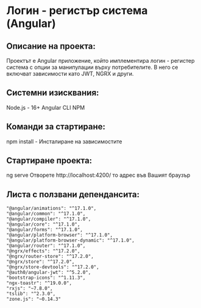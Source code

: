 
# Логин - регистър система (Angular)

## Описание на проекта:
Проектът е Angular приложение, който имплементира логин - регистер система с опции за манипулации върху потребителите. В него се включват зависимости като JWT, NGRX и други.

## Системни изисквания:
Node.js - 16+
Angular CLI
NPM

## Команди за стартиране:
npm install - Инсталиране на зависимостите

## Стартиране проекта:
ng serve
Отворете http://localhost:4200/ то адрес във Вашият браузър

## Листа с ползвани депендансита:
    "@angular/animations": "^17.1.0",
    "@angular/common": "^17.1.0",
    "@angular/compiler": "^17.1.0",
    "@angular/core": "^17.1.0",
    "@angular/forms": "^17.1.0",
    "@angular/platform-browser": "^17.1.0",
    "@angular/platform-browser-dynamic": "^17.1.0",
    "@angular/router": "^17.1.0",
    "@ngrx/effects": "^17.2.0",
    "@ngrx/router-store": "^17.2.0",
    "@ngrx/store": "^17.2.0",
    "@ngrx/store-devtools": "^17.2.0",
    "@auth0/angular-jwt": "^5.2.0",
    "bootstrap-icons": "^1.11.3",
    "ngx-toastr": "^19.0.0",
    "rxjs": "~7.8.0",
    "tslib": "^2.3.0",
    "zone.js": "~0.14.3"